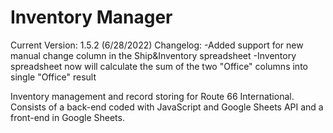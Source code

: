# Inventory Manager
Current Version: 1.5.2 (6/28/2022)
Changelog:
-Added support for new manual change column in the Ship&Inventory spreadsheet
-Inventory spreadsheet now will calculate the sum of the two "Office" columns into single "Office" result


Inventory management and record storing for Route 66 International.
Consists of a back-end coded with JavaScript and Google Sheets API and a front-end in Google Sheets.

